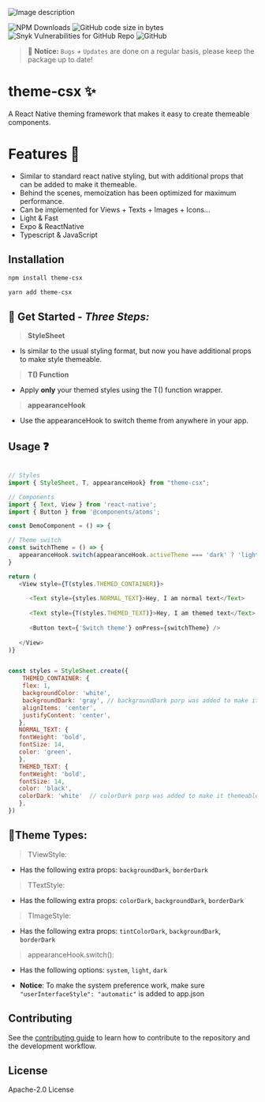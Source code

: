 ![Image description](https://dev-to-uploads.s3.amazonaws.com/uploads/articles/x3nsxwazndhbo79avwxi.png)

![NPM Downloads](https://img.shields.io/npm/dw/theme-csx?logo=GIthub&style=for-the-badge) ![GitHub code size in bytes](https://img.shields.io/github/languages/code-size/KJA-Tsx/theme-csx?logo=GIthub&style=for-the-badge) ![Snyk Vulnerabilities for GitHub Repo](https://img.shields.io/snyk/vulnerabilities/github/KJA-Tsx/theme-csx?logo=GIthub&style=for-the-badge) ![GitHub](https://img.shields.io/github/license/KJA-Tsx/theme-csx?logo=GIthub&style=for-the-badge)

> 🔴 **Notice:**  `Bugs` _+_ `Updates` are done on a regular basis, please keep the package up to date!

# theme-csx ✨

A React Native theming framework that makes it easy to create themeable components.

# Features 🚀

- Similar to standard react native styling, but with additional props that can be added to make it themeable.
- Behind the scenes, memoization has been optimized for maximum performance.
- Can be implemented for Views + Texts + Images + Icons...
- Light & Fast
- Expo & ReactNative
- Typescript & JavaScript 

## Installation

```sh
npm install theme-csx
```


```sh 
yarn add theme-csx
```
## 📝 Get Started - _Three Steps:_

> **StyleSheet**

- Is similar to the usual styling format, but now you have additional props to make style themeable.

> **T() Function**

- Apply **only** your themed styles using the T() function wrapper.

> **appearanceHook**

- Use the appearanceHook to switch theme from anywhere in your app.


## Usage ❓

```js

// Styles
import { StyleSheet, T, appearanceHook} from "theme-csx";

// Components 
import { Text, View } from 'react-native';
import { Button } from '@components/atoms';

const DemoComponent = () => {

// Theme switch
const switchTheme = () => {
   appearanceHook.switch(appearanceHook.activeTheme === 'dark' ? 'light' : 'dark')
}

return (
   <View style={T(styles.THEMED_CONTAINER)}>
   
      <Text style={styles.NORMAL_TEXT}>Hey, I am normal text</Text>
      
      <Text style={T(styles.THEMED_TEXT)}>Hey, I am themed text</Text>
      
      <Button text={'Switch theme'} onPress={switchTheme} />
   
   </View>
)}


const styles = StyleSheet.create({
    THEMED_CONTAINER: {
    flex: 1,
    backgroundColor: 'white',
    backgroundDark: 'gray', // backgroundDark porp was added to make it themeable
    alignItems: 'center',
    justifyContent: 'center',
   },
   NORMAL_TEXT: {
   fontWeight: 'bold',
   fontSize: 14,
   color: 'green',
   },
   THEMED_TEXT: {
   fontWeight: 'bold',
   fontSize: 14,
   color: 'black',
   colorDark: 'white'  // colorDark porp was added to make it themeable
   },
})

```
## 🚦Theme Types:

> TViewStyle:

- Has the following extra props: `backgroundDark`, `borderDark` 

> TTextStyle:

- Has the following extra props: `colorDark`, `backgroundDark`, `borderDark`


> TImageStyle:

- Has the following extra props: `tintColorDark`, `backgroundDark`, `borderDark` 

> appearanceHook.switch():

- Has the following options: `system`, `light`, `dark`

- **Notice**: To make the system preference work, make sure `"userInterfaceStyle": "automatic"` is added to app.json


## Contributing

See the [contributing guide](CONTRIBUTING.md) to learn how to contribute to the repository and the development workflow.

## License

Apache-2.0 License 
